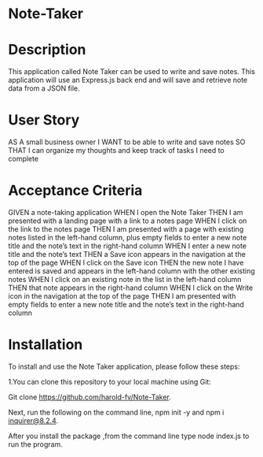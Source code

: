 # Note-Taker

# Description
This application called Note Taker can be used to write and save notes. This application will use an Express.js back end and will save and retrieve note data from a JSON file.

# User Story

AS A small business owner
I WANT to be able to write and save notes
SO THAT I can organize my thoughts and keep track of tasks I need to complete



# Acceptance Criteria

GIVEN a note-taking application
WHEN I open the Note Taker
THEN I am presented with a landing page with a link to a notes page
WHEN I click on the link to the notes page
THEN I am presented with a page with existing notes listed in the left-hand column, plus empty fields to enter a new note title and the note’s text in the right-hand column
WHEN I enter a new note title and the note’s text
THEN a Save icon appears in the navigation at the top of the page
WHEN I click on the Save icon
THEN the new note I have entered is saved and appears in the left-hand column with the other existing notes
WHEN I click on an existing note in the list in the left-hand column
THEN that note appears in the right-hand column
WHEN I click on the Write icon in the navigation at the top of the page
THEN I am presented with empty fields to enter a new note title and the note’s text in the right-hand column


# Installation

To install and use the Note Taker application, please follow these steps:

1.You can clone this repository to your local machine using Git:

Git clone https://github.com/harold-fv/Note-Taker.

Next, run the following on the command line, npm init -y and npm i inquirer@8.2.4.

After you install the package ,from the command line type node index.js to run the program.